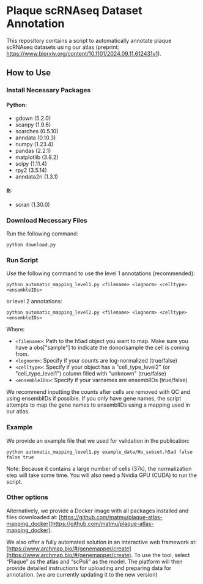 # Plaque scRNAseq Dataset Annotation

This repository contains a script to automatically annotate plaque scRNAseq datasets using our atlas (preprint: https://www.biorxiv.org/content/10.1101/2024.09.11.612431v1).

## How to Use

### Install Necessary Packages

#### Python:
- gdown (5.2.0)
- scanpy (1.9.6)
- scarches (0.5.10)
- anndata (0.10.3)
- numpy (1.23.4)
- pandas (2.2.1)
- matplotlib (3.8.2)
- scipy (1.11.4)
- rpy2 (3.5.14)
- anndata2ri (1.3.1)

#### R:
- scran (1.30.0)

### Download Necessary Files

Run the following command:

```
python download.py
```

### Run Script

Use the following command to use the level 1 annotations (recommended):

```
python automatic_mapping_level1.py <filename> <lognorm> <celltype> <ensembleIDs>
```

or level 2 annotations:

```
python automatic_mapping_level2.py <filename> <lognorm> <celltype> <ensembleIDs>
```

Where:
- `<filename>`: Path to the h5ad object you want to map. Make sure you have a obs["sample"] to indicate the donor/sample the cell is coming from.
- `<lognorm>`: Specify if your counts are log-normalized (true/false)
- `<celltype>`: Specify if your object has a "cell_type_level2" (or "cell_type_level1") column filled with "unknown" (true/false)
- `<ensembleIDs>`: Specify if your varnames are ensemblIDs (true/false)

We recommend inputting the counts after cells are removed with QC and using ensemblIDs if possible. If you only have gene names, the script attempts to map the gene names to ensemblIDs using a mapping used in our atlas.

### Example

We provide an example file that we used for validation in the publication:

```
python automatic_mapping_level1.py example_data/Hu_subset.h5ad false false true
```

Note: Because it contains a large number of cells (37k), the normalization step will take some time. You will also need a Nvidia GPU (CUDA) to run the script.

### Other options

Alternatively, we provide a Docker image with all packages installed and files downloaded at: [https://github.com/matmu/plaque-atlas-mapping_docker](https://github.com/matmu/plaque-atlas-mapping_docker).

We also offer a fully automated solution in an interactive web framework at: [https://www.archmap.bio/#/genemapper/create](https://www.archmap.bio/#/genemapper/create). To use the tool, select “Plaque” as the atlas and “scPoli” as the model. The platform will then provide detailed instructions for uploading and preparing data for annotation.
 (we are currently updating it to the new version)

